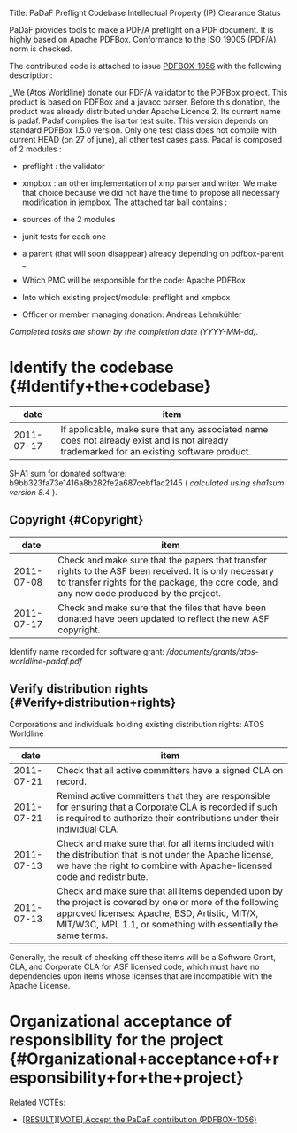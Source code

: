 Title: PaDaF Preflight Codebase Intellectual Property (IP) Clearance Status


PaDaF provides tools to make a PDF/A preflight on a PDF document. It is highly based on Apache PDFBox. Conformance to the ISO 19005 (PDF/A) norm is checked.


The contributed code is attached to issue [PDFBOX-1056](https://issues.apache.org/jira/browse/PDFBOX-1056) with the following description:


 _We (Atos Worldline) donate our PDF/A validator to the PDFBox project. This product is based on PDFBox and a javacc parser. Before this donation, the product was already distributed under Apache Licence 2. Its current name is padaf. Padaf complies the isartor test suite. This version depends on standard PDFBox 1.5.0 version. Only one test class does not compile with current HEAD (on 27 of june), all other test cases pass. Padaf is composed of 2 modules :

- preflight : the validator

- xmpbox : an other implementation of xmp parser and writer. We make that choice because we did not have the time to propose all necessary modification in jempbox.
The attached tar ball contains :

- sources of the 2 modules

- junit tests for each one

- a parent (that will soon disappear) already depending on pdfbox-parent
_ 



- Which PMC will be responsible for the code: Apache PDFBox


- Into which existing project/module: preflight and xmpbox


- Officer or member managing donation: Andreas Lehmkühler

 _Completed tasks are shown by the completion date (YYYY-MM-dd)._ 


# Identify the codebase {#Identify+the+codebase}

| date | item |
|------|------|
| 2011-07-17 | If applicable, make sure that any associated name does not already exist and is not already trademarked for an existing software product. |

SHA1 sum for donated software: b9bb323fa73e1416a8b282fe2a687cebf1ac2145 ( _calculated using sha1sum version 8.4_ ).


## Copyright {#Copyright}

| date | item |
|------|------|
| 2011-07-08 | Check and make sure that the papers that transfer rights to the ASF been received. It is only necessary to transfer rights for the package, the core code, and any new code produced by the project. |
| 2011-07-17 | Check and make sure that the files that have been donated have been updated to reflect the new ASF copyright. |

Identify name recorded for software grant: _/documents/grants/atos-worldline-padaf.pdf_ 


## Verify distribution rights {#Verify+distribution+rights}

Corporations and individuals holding existing distribution rights: ATOS Worldline


| date | item |
|------|------|
| 2011-07-21 | Check that all active committers have a signed CLA on record. |
| 2011-07-21 | Remind active committers that they are responsible for ensuring that a Corporate CLA is recorded if such is required to authorize their contributions under their individual CLA. |
| 2011-07-13 | Check and make sure that for all items included with the distribution that is not under the Apache license, we have the right to combine with Apache-licensed code and redistribute. |
| 2011-07-13 | Check and make sure that all items depended upon by the project is covered by one or more of the following approved licenses: Apache, BSD, Artistic, MIT/X, MIT/W3C, MPL 1.1, or something with essentially the same terms. |

Generally, the result of checking off these items will be a Software Grant, CLA, and Corporate CLA for ASF licensed code, which must have no dependencies upon items whose licenses that are incompatible with the Apache License.


# Organizational acceptance of responsibility for the project {#Organizational+acceptance+of+responsibility+for+the+project}

Related VOTEs:



-  [[RESULT][VOTE] Accept the PaDaF contribution (PDFBOX-1056)](http://mail-archives.apache.org/mod_mbox/pdfbox-dev/201107.mbox/%3C4E232710.50409@lehmi.de%3E) 
